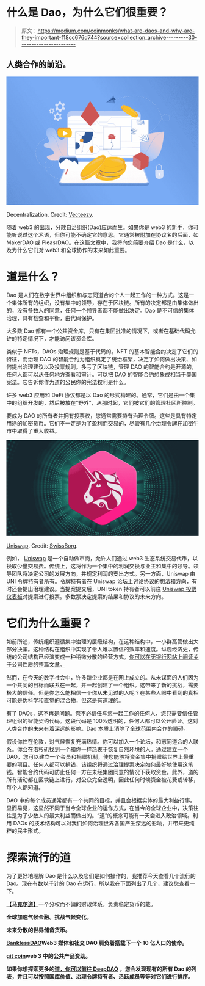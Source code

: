 # 什么是 Dao，为什么它们很重要？

> 原文：<https://medium.com/coinmonks/what-are-daos-and-why-are-they-important-f18cc676d744?source=collection_archive---------30----------------------->

## 人类合作的前沿。

![](img/8972273ee1ca05a0fe9d8b49b66d9774.png)

Decentralization. Credit: [Vecteezy](https://www.vecteezy.com/vector-art/7494772-nft-non-fungible-token-infographic-with-lines-and-dots-network-pay-for-unique-collectible-in-video-game-art-isometric-vector-illustration-of-nft-with-blockchain-technology-for-web-banner-template).

随着 web3 的出现，分散自治组织(Dao)应运而生。如果你是 web3 的新手，你可能听说过这个术语，但你可能不确定它的意思。它通常被附加在协议名的后面，如 MakerDAO 或 PleasrDAO。在这篇文章中，我将向您简要介绍 Dao 是什么，以及为什么它们对 web3 和全球协作的未来如此重要。

# 道是什么？

Dao 是人们在数字世界中组织和与志同道合的个人一起工作的一种方式。这是一个集体所有的组织，没有集中的领导，存在于区块链。所有的决定都是由集体做出的，没有多数人的同意，任何一个领导者都不能做出决定。Dao 是不可信的集体治理，具有检查和平衡，由代码保护。

大多数 Dao 都有一个公共资金库，只有在集团批准的情况下，或者在基础代码允许的特定情况下，才能访问该资金库。

类似于 NFTs，DAOs 治理规则是基于代码的。NFT 的基本智能合约决定了它们的特征，而治理 DAO 的智能合约为组织奠定了统治框架，决定了如何做出决策、如何提出治理建议以及投票规则。多亏了区块链，管理 DAO 的智能合约是开源的，任何人都可以从任何地方查看和审计。可以把 DAO 的智能合约想象成相当于美国宪法。它告诉你作为道的公民你的宪法权利是什么。

许多 web3 应用和 DeFi 协议都是以 Dao 的形式构建的。通常，它们是由一个集中的组织开发的，然后被放在“野外”，从那时起，它们被它们的管理社区所控制。

要成为 DAO 的所有者并拥有投票权，您通常需要持有治理令牌。这些是具有特定用途的加密货币。它们不一定是为了盈利而交易的，尽管有几个治理令牌在加密牛市中取得了重大收益。

![](img/d1f7ea23a8785a534784256469fde6f3.png)

[Uniswap](https://uniswap.org/). Credit: [SwissBorg](https://swissborg.com/blog/what-is-uniswap).

例如， [Uniswap](https://app.uniswap.org/) 是一个自动做市商，允许人们通过 web3 生态系统交易代币，以换取少量交易费。传统上，这将作为一个集中的利润交换与业主和集中的领导。领导团队将决定公司的发展方向，并规定利润的支出方式。另一方面，Uniswap 由 UNI 令牌持有者所有。令牌持有者在 Uniswap 论坛上讨论协议的想法和方向，有时还会提出治理建议。当提案提交后，UNI token 持有者可以前往 [Uniswap 投票仪表板](https://app.uniswap.org/#/vote?chain=mainnet)对提案进行投票。多数票决定提案的结果和协议的未来方向。

# 它们为什么重要？

如前所述，传统组织遵循集中治理的层级结构，在这种结构中，一小群高管做出大部分决策。这种结构在组织中实现了令人难以置信的效率和速度。纵观经济史，传统的公司结构已经演变成一种稍微分散的经营方式。[你可以在无银行网站上阅读关于公司性质的整篇文章。](https://newsletter.banklesshq.com/p/why-daos-are-the-new-firms)

然而，在今天的数字社会中，许多新企业都是在网上成立的。从未谋面的人们因为一个共同的目标而联系在一起，并一起创建了一个组织。这带来了新的挑战，需要极大的信任。但是你怎么能相信一个你从未见过的人呢？在某些人眼中看到的真相可能是伪科学和直觉的混合物，但这是有道理的。

有了 DAOs，这不再是问题。您不必信任与您一起工作的任何人，您只需要信任管理组织的智能契约代码。这段代码是 100%透明的，任何人都可以公开验证。这对人类合作的未来有着深远的影响。Dao 本质上消除了全球范围内合作的障碍。

假设你住在伦敦，对气候恢复充满热情。你可以加入一个论坛，和志同道合的人联系。你会在洛杉矶找到一个和你一样热衷于恢复自然环境的人。通过建立一个 DAO，您可以建立一个会员和捐赠机制，使您能够将资金集中捐赠给世界上最重要的项目。任何人都可以捐钱，该组织将通过治理提案决定如何最好地使用这笔钱。智能合约代码可防止任何一方在未经集团同意的情况下获取资金。此外，道的所有活动都在区块链上进行，对公众完全透明，因此任何时候资金被花费或转移，每个人都知道。

DAO 中的每个成员通常都有一个共同的目标，并且会根据实体的最大利益行事。显而易见，这显然不同于当今全球企业的运作方式，在当今的全球企业中，决策往往是为了少数人的最大利益而做出的。“道”的概念可能有一天会进入政治领域。利用 DAOs 的技术结构可以对我们如何治理世界各国产生深远的影响，并带来更纯粹的民主形式。

# 探索流行的道

为了更好地理解 Dao 是什么以及它们是如何操作的，我推荐今天查看几个流行的 Dao。现在有数以千计的 Dao 在运行，所以我在下面列出了几个，建议您查看一下。

[**【马克尔道】**](https://makerdao.com/en/)一个分权而不偏的财政体系，负责稳定货币的戴。

[](https://www.klimadao.finance/)**全球加速气候金融。挑战气候变化。**

**[](https://www.olympusdao.finance/)**未来分散的世界储备货币。****

****[**BanklessDAO**](https://www.bankless.community/)Web3 媒体和社交 DAO 肩负着搭载下一个 10 亿人口的使命。****

****[**git coin**](https://gitcoin.co/)web 3 中的公共产品资助。****

****如果你想探索更多的[道，你可以前往 DeepDAO](https://deepdao.io/organizations) 。您会发现现有的所有 Dao 的列表，并且可以按照国库价值、治理令牌持有者、活跃成员等等对它们进行排序。****